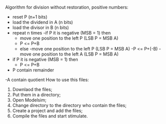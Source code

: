Algorithm for division without restoration, positive numbers:

- reset P (n+1 bits)
- load the dividend in A (n bits)
- load the divisor in B (n bits)
- repeat n times
  -if P it is negative (MSB = 1) then
    - move one position to the left P (LSB P = MSB A)
    - P <= P+B
  - else
    -move one position to the left P (LSB P = MSB A)
    -P <= P+(-B)
  -move one position to the left A (LSB P = MSB A)
- if P it is negative (MSB = 1) then
  - P <= P+B
- P contain remainder

-A contain quotient
How to use this files:
1. Downlaod the files;
2. Put them in a directory;
3. Open Modelsim;
4. Change directory to the directory who contain the files;
5. Create a project and add the files;
6. Compile the files and start stimulate.
